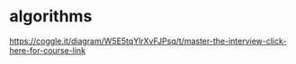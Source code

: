 # algorithms

https://coggle.it/diagram/W5E5tqYlrXvFJPsq/t/master-the-interview-click-here-for-course-link
